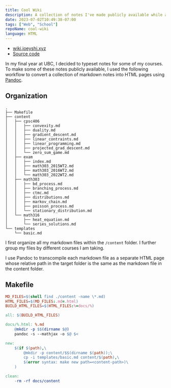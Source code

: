 ```yaml
---
title: Cool Wiki
description: A collection of notes I've made publicly available while attending courses at UBC.
date: 2023-07-02T10:49:38-07:00
tags: ["Web", "School"]
repoName: cool-wiki
language: HTML
---
```


- [wiki.joeyshi.xyz](https://wiki.joeyshi.xyz)
- [Source code](https://github.com/joeyshi12/cool-wiki)

In my final year at UBC, I decided to typeset notes for some of my courses.
To make some of these notes publicly available,
I used the following workflow to convert a collection of markdown
notes into HTML pages using [Pandoc](https://pandoc.org/index.html).

## Organization

```
.
├── Makefile
├── content
│   ├── cpsc406
│   │   ├── convexity.md
│   │   ├── duality.md
│   │   ├── gradient_descent.md
│   │   ├── linear_contraints.md
│   │   ├── linear_programming.md
│   │   ├── projected_grad_descent.md
│   │   └── zero_sum_game.md
│   ├── exam
│   │   ├── index.md
│   │   ├── math303_2015WT2.md
│   │   ├── math303_2016WT2.md
│   │   └── math303_2022WT2.md
│   ├── math303
│   │   ├── bd_process.md
│   │   ├── branching_process.md
│   │   ├── ctmc.md
│   │   ├── distributions.md
│   │   ├── markov_chain.md
│   │   ├── poisson_process.md
│   │   └── stationary_distribution.md
│   └── math316
│       ├── heat_equation.md
│       └── series_solutions.md
└── templates
    └── basic.md
```

I first organize all my markdown files within the `/content` folder.
I further group my files by different courses I am taking.

I use Pandoc to transcompile each markdown file as a separate HTML page
whose relative path in the target folder is the same as the markdown file in the content folder.

## Makefile

```makefile
MD_FILES=$(shell find ./content -name \*.md)
HTML_FILES=$(MD_FILES:.md=.html)
BUILD_HTML_FILES=$(HTML_FILES:%=docs/%)

all: $(BUILD_HTML_FILES)

docs/%.html: %.md
	@mkdir -p $$(dirname $@)
	pandoc -s --mathjax -o $@ $<

new:
	$(if $(path),\
		@mkdir -p content/$$(dirname $(path));\
		cp -i templates/basic.md content/$(path),\
		$(error syntax: make new path=<content-path>)\
	)

clean:
	-rm -rf docs/content
```
